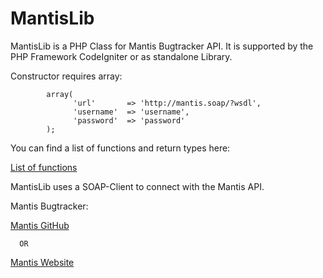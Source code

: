 MantisLib
=========

MantisLib is a PHP Class for Mantis Bugtracker API. It is supported by the PHP Framework CodeIgniter or as standalone Library.

Constructor requires array:

            array(
                  'url'       => 'http://mantis.soap/?wsdl',
                  'username'  => 'username',
                  'password'  => 'password'
            );


You can find a list of functions and return types here:

[List of functions]

MantisLib uses a SOAP-Client to connect with the Mantis API.

Mantis Bugtracker: 

[Mantis GitHub]

      OR
      
[Mantis Website]

[Mantis GitHub]:https://github.com/mantisbt/mantisbt
[Mantis Website]:http://www.mantisbt.org/
[List of functions]:http://abload.de/img/diagrams9ss9.png
